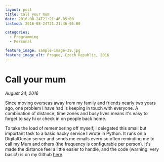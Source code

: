 ```yaml
---
layout: post
title: Call your mum
date: 2016-08-24T21:21:46-05:00
lastmod: 2016-08-24T21:21:46-05:00

categories:
  - Programming
  - Personal

feature_image: sample-image-39.jpg
feature_image_alt: Prague, Czech Republic, 2016
---
```


# Call your mum

*August 24, 2016*

Since moving overseas away from my family and friends nearly two years ago, one problem I have had is keeping in touch with everyone. A combination of distance, time zones and busy lives means it's easy to forget to say hi or check in on people back home.

To take the load of remembering off myself, I delegated this small but important task to a basic hacky service I wrote in Python. It runs on a DigitalOcean server and sends me emails every so often reminding me to call my Mum and others (the frequency is configurable per person). It's made the distance feel a little easier to handle, and the code (warning: very basic!) is on my Github [here](https://github.com/clintonboys/call-your-mum). 
